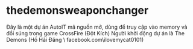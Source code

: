 # thedemonsweaponchanger
Đây là một dự án AutoIT mã nguồn mở, dùng để truy cập vào memory và đổi súng trong game CrossFire (Đột Kích)
Người khởi động dự án là The Demons (Hồ Hải Đăng \ facebook.com\ilovemycat0101)
